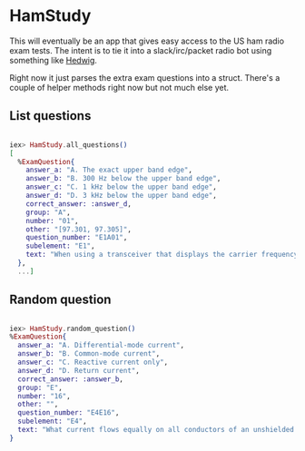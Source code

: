 # HamStudy

This will eventually be an app that gives easy access to the US ham radio
exam tests. The intent is to tie it into a slack/irc/packet radio bot using
something like [Hedwig](https://github.com/hedwig-im).

Right now it just parses the extra exam questions into a struct. There's a couple of helper methods right now but not much else yet.

## List questions

```elixir

iex> HamStudy.all_questions()
[
  %ExamQuestion{
    answer_a: "A. The exact upper band edge",
    answer_b: "B. 300 Hz below the upper band edge",
    answer_c: "C. 1 kHz below the upper band edge",
    answer_d: "D. 3 kHz below the upper band edge",
    correct_answer: :answer_d,
    group: "A",
    number: "01",
    other: "[97.301, 97.305]",
    question_number: "E1A01",
    subelement: "E1",
    text: "When using a transceiver that displays the carrier frequency of phone signals, which of the following displayed frequencies represents the highest frequency at which a properly adjusted USB emission will be totally within the band?"
  },
  ...]
 ```

## Random question

```elixir

iex> HamStudy.random_question()
%ExamQuestion{
  answer_a: "A. Differential-mode current",
  answer_b: "B. Common-mode current",
  answer_c: "C. Reactive current only",
  answer_d: "D. Return current",
  correct_answer: :answer_b,
  group: "E",
  number: "16",
  other: "",
  question_number: "E4E16",
  subelement: "E4",
  text: "What current flows equally on all conductors of an unshielded multi-conductor cable?"
}
```